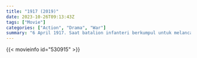 ```yaml
---
title: "1917 (2019)"
date: 2023-10-26T09:13:43Z
tags: ["Movie"]
categories: ["Action", "Drama", "War"]
summary: "6 April 1917. Saat batalion infanteri berkumpul untuk melancarkan perang jauh di wilayah musuh, dua tentara ditugaskan untuk berpacu dengan waktu dan menyampaikan pesan yang akan menghentikan 1.600 orang yang masuk ke dalam perangkap maut."
---
```


<mux-player stream-type="on-demand"
src="https://kp3d-my.sharepoint.com/personal/ryoo_kp3d_onmicrosoft_com/_layouts/15/download.aspx?share=EbDoOT_H7h9CgsoXbY1RplwBniGqV7NJg4a7wpSfXO-1AA" prefer-playback="mse" controls>

</mux-player>


{{< movieinfo id="530915" >}}

<script src="https://cdn.jsdelivr.net/npm/@mux/mux-player"></script>

 <script type="application/ld+json ">
{
"@context": "https://schema.org/",
"@type": "VideoObject",
"name": "1917 (2019)",
"contentUrl": "https://stream.mux.com/sSMpWX9cZQsWzgeZSlWRY02m00EC00fpXKeieaIMFkguHk.m3u8",
"thumbnailUrl": "https://www.themoviedb.org/t/p/original/tXWVXg9wZHkXSfaYaHFwlUO0Wpx.jpg?width=314&fit_mode=preserve&time=25",
"uploadDate": "2023-10-26T09:13:43Z",
}

</script>